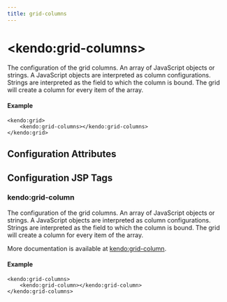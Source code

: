 ```yaml
---
title: grid-columns
---
```


# \<kendo:grid-columns\>

The configuration of the grid columns. An array of JavaScript objects or strings. A JavaScript objects are interpreted as column configurations. Strings are interpreted as the
field to which the column is bound. The grid will create a column for every item of the array.

#### Example
    <kendo:grid>
        <kendo:grid-columns></kendo:grid-columns>
    </kendo:grid>

## Configuration Attributes


##  Configuration JSP Tags

### kendo:grid-column

The configuration of the grid columns. An array of JavaScript objects or strings. A JavaScript objects are interpreted as column configurations. Strings are interpreted as the
field to which the column is bound. The grid will create a column for every item of the array.

More documentation is available at [kendo:grid-column](/kendo-ui/api/wrappers/jsp/grid/column).

#### Example

    <kendo:grid-columns>
        <kendo:grid-column></kendo:grid-column>
    </kendo:grid-columns>

